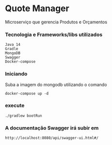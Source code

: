 # Quote Manager
Microserviço que gerencia Produtos e Orçamentos

### Tecnologia e Frameworks/libs utilizados
```shell 
Java 14
Gradle 
MongoDB
Swagger
Docker-compose
```

### Iniciando
Suba a imagem do mongodb utilizando o comando
```
docker-compose up -d
```

### execute
```
./gradlew bootRun
```

### A documentação Swagger irá subir em
```
http://localhost:8080/api/swagger-ui.html#/
```